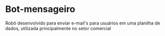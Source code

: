 # Bot-mensageiro
Robô desenvolvido para enviar e-mail's para usuários em uma planilha de dados, utilizada principalmente no setor comercial
